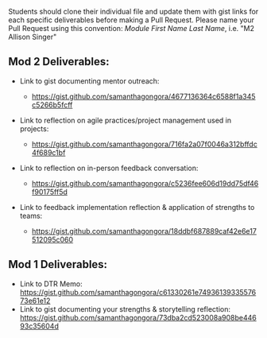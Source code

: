 Students should clone their individual file and update them with gist links for each specific deliverables before making a Pull Request. Please name your Pull Request using this convention: *Module First Name Last Name*, i.e. "M2 Allison Singer"

## Mod 2 Deliverables:
* Link to gist documenting mentor outreach:
    * https://gist.github.com/samanthagongora/4677136364c6588f1a345c5266b5fcff

* Link to reflection on agile practices/project management used in projects:
    * https://gist.github.com/samanthagongora/716fa2a07f0046a312bffdc4f689c1bf

* Link to reflection on in-person feedback conversation:
    * https://gist.github.com/samanthagongora/c5236fee606d19dd75df46f90175ff5d

* Link to feedback implementation reflection & application of strengths to teams:
    * https://gist.github.com/samanthagongora/18ddbf687889caf42e6e17512095c060

## Mod 1 Deliverables:
  * Link to DTR Memo: https://gist.github.com/samanthagongora/c61330261e7493613933557673e61e12
  * Link to gist documenting your strengths & storytelling reflection: https://gist.github.com/samanthagongora/73dba2cd523008a908be44693c35604d

